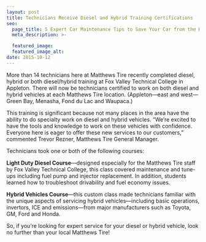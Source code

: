 ```yaml
---
layout: post
title: Technicians Receive Diesel and Hybrid Training Certifications
seo:
  page_title: 5 Expert Car Maintenance Tips to Save Your Car from the Heat
  meta_description: >-

  featured_image:
  featured_image_alt:
date: 2015-10-12
---
```


More than 14 technicians here at Matthews Tire recently completed diesel, hybrid or both diesel/hybrid training at Fox Valley Technical College in Appleton. There will now be technicians certified to work on both diesel and hybrid vehicles at each Matthews Tire location. (Appleton—east and west—Green Bay, Menasha, Fond du Lac and Waupaca.)

This training is significant because not many places in the area have the ability to do specialty work on diesel and hybrid vehicles. “We’re excited to have the tools and knowledge to work on these vehicles with confidence. Everyone here is eager to offer these new services to our customers,” commented Trevor Rezner, Matthews Tire General Manager.

Technicians took one or both of the following courses:

**Light Duty Diesel Course**&mdash;designed especially for the Matthews Tire staff by Fox Valley Technical College, this class covered maintenance and tune-ups including fuel pump and injector replacement. In addition, students learned how to troubleshoot drivability and fuel economy issues.

**Hybrid Vehicles Course**&mdash;this custom class made technicians familiar with the unique aspects of servicing hybrid vehicles—including basic operations, invertors, ICE and emissions—from major manufacturers such as Toyota, GM, Ford and Honda.

So, if you’re looking for expert service for your diesel or hybrid vehicle, look no further than your local Matthews Tire!
